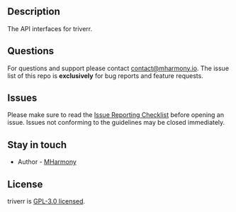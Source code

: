 ## Description

The API interfaces for triverr.

## Questions

For questions and support please contact [contact@mharmony.io](mailto:contact@mharmony.io). The issue list of this repo is **exclusively** for bug reports and feature requests.

## Issues

Please make sure to read the [Issue Reporting Checklist](https://github.com/MHarmony/triverr/blob/main/CONTRIBUTING.md#-submitting-an-issue) before opening an issue. Issues not conforming to the guidelines may be closed immediately.

## Stay in touch

- Author - [MHarmony](https://mharmony.io)

## License

triverr is [GPL-3.0 licensed](../../LICENSE.md).
